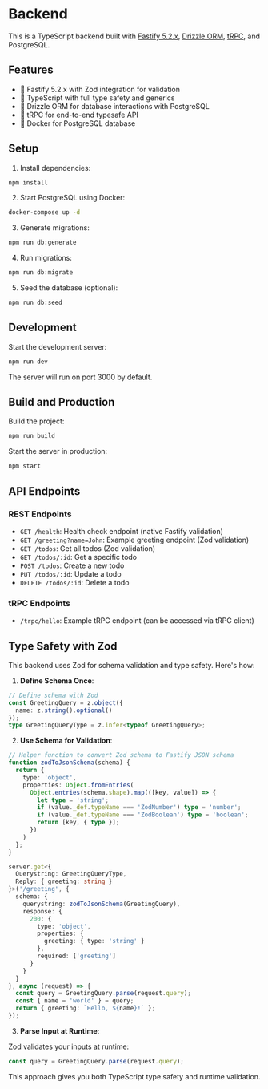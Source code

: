 # Backend

This is a TypeScript backend built with [Fastify 5.2.x](https://fastify.io/), [Drizzle ORM](https://orm.drizzle.team/), [tRPC](https://trpc.io/), and PostgreSQL.

## Features

- 🚀 Fastify 5.2.x with Zod integration for validation
- 🌟 TypeScript with full type safety and generics
- 🧱 Drizzle ORM for database interactions with PostgreSQL
- 🔄 tRPC for end-to-end typesafe API
- 🐳 Docker for PostgreSQL database

## Setup

1. Install dependencies:

```bash
npm install
```

2. Start PostgreSQL using Docker:

```bash
docker-compose up -d
```

3. Generate migrations:

```bash
npm run db:generate
```

4. Run migrations:

```bash
npm run db:migrate
```

5. Seed the database (optional):

```bash
npm run db:seed
```

## Development

Start the development server:

```bash
npm run dev
```

The server will run on port 3000 by default.

## Build and Production

Build the project:

```bash
npm run build
```

Start the server in production:

```bash
npm start
```

## API Endpoints

### REST Endpoints
- `GET /health`: Health check endpoint (native Fastify validation)
- `GET /greeting?name=John`: Example greeting endpoint (Zod validation)
- `GET /todos`: Get all todos (Zod validation)
- `GET /todos/:id`: Get a specific todo
- `POST /todos`: Create a new todo
- `PUT /todos/:id`: Update a todo
- `DELETE /todos/:id`: Delete a todo

### tRPC Endpoints
- `/trpc/hello`: Example tRPC endpoint (can be accessed via tRPC client)

## Type Safety with Zod

This backend uses Zod for schema validation and type safety. Here's how:

1. **Define Schema Once**:

```typescript
// Define schema with Zod
const GreetingQuery = z.object({
  name: z.string().optional()
});
type GreetingQueryType = z.infer<typeof GreetingQuery>;
```

2. **Use Schema for Validation**:

```typescript
// Helper function to convert Zod schema to Fastify JSON schema
function zodToJsonSchema(schema) {
  return {
    type: 'object',
    properties: Object.fromEntries(
      Object.entries(schema.shape).map(([key, value]) => {
        let type = 'string';
        if (value._def.typeName === 'ZodNumber') type = 'number';
        if (value._def.typeName === 'ZodBoolean') type = 'boolean';
        return [key, { type }];
      })
    )
  };
}

server.get<{
  Querystring: GreetingQueryType,
  Reply: { greeting: string }
}>('/greeting', {
  schema: {
    querystring: zodToJsonSchema(GreetingQuery),
    response: {
      200: {
        type: 'object',
        properties: {
          greeting: { type: 'string' }
        },
        required: ['greeting']
      }
    }
  }
}, async (request) => {
  const query = GreetingQuery.parse(request.query);
  const { name = 'world' } = query;
  return { greeting: `Hello, ${name}!` };
});
```

3. **Parse Input at Runtime**:

Zod validates your inputs at runtime:

```typescript
const query = GreetingQuery.parse(request.query);
```

This approach gives you both TypeScript type safety and runtime validation.